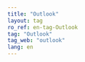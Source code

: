 ```yaml
---
title: "Outlook"
layout: tag
ro_ref: en-tag-Outlook
tag: "Outlook"
tag_web: "outlook"
lang: en
---
```

